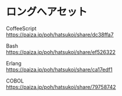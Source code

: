ロングへアセット
================


CoffeeScript  
https://paiza.jp/poh/hatsukoi/share/dc38ffa7  
  
  
Bash  
https://paiza.jp/poh/hatsukoi/share/ef526322  
  
  
Erlang  
https://paiza.jp/poh/hatsukoi/share/ca17edf1  
  
  
COBOL  
https://paiza.jp/poh/hatsukoi/share/79758742  
